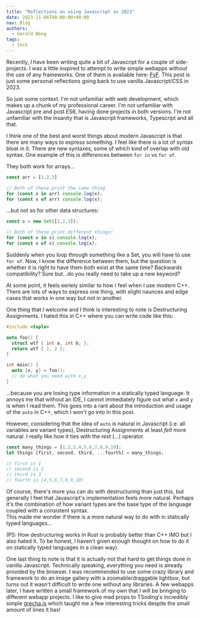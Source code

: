 ```yaml
---
title: "Reflections on using Javascript in 2023"
date: 2023-11-06T08:00:00+08:00
nav: Blog
authors:
  - Gerald Wong
tags:
  - tech
---
```


Recently, I have been writing quite a bit of Javascript for a couple of side-projects. 
I was a little inspired to attempt to write simple webapps without the use of any frameworks. 
One of them is avaliable here: [FvF](https://momohoudai.github.io/fvf/).
This post is just some personal reflections going back to use vanilla Javascript/CSS in 2023.

<!--more-->

So just some context. 
I'm not unfamiliar with web development, which makes up a chunk of my professional career.
I'm not unfamiliar with Javascript pre and post ES6, having done projects in both versions. 
I'm not unfamiliar with the insanity that is Javascript frameworks, Typescript and all that.

I think one of the best and worst things about modern Javascript is that there are many ways to express something.
I feel like there is a lot of syntax bloat in it. 
There are new syntaxes, some of which kind of overlap with old syntax. 
One example of this is differences between `for in` vs `for of`. 


They both work for arrays...

```js
const arr = [1,2,3]

// Both of these print the same thing
for (const x in arr) console.log(x);
for (const x of arr) console.log(x);
```

...but not so for other data structures:

```js
const s = new Set([1,2,3]);

// Both of these print different things!
for (const x in s) console.log(x);
for (const x of s) console.log(x);
```

Suddenly when you loop through something like a Set, you will have to use `for of`. 
Now, I know the difference between them, but the question is whether it is right to have them both exist at the same time?
Backwards compatibility? Sure but...do you really need to take up a new keyword?

At some point, it feels eeriely similar to how I feel when I use modern C++. 
There are lots of ways to express one thing, with slight naunces and edge cases that works in one way but not in another.

One thing that I welcome and I think is interesting to note is Destructuring Assignments. 
I hated this in C++ where you can write code like this:

```cpp
#include <tuple>

auto foo() {
  struct wtf { int a, int b; };
  return wtf { 1, 2 };
}

int main() {
  auto [x, y] = foo();
  // do what you need with x,y 
}
```

...because you are losing type information in a statically typed language. 
It annoys me that without an IDE, I cannot immediately figure out what `x` and `y` is when I read them.
This goes into a rant about the introduction and usage of the `auto` in C++, which I won't go into in this post.

However, considering that the idea of `auto` is natural in Javascript (i.e. all variables are variant types), Destructuring Assignments at least *felt* more natural. 
I really like how it ties with the rest (...) operator.


```js
const many_things = [1,2,3,4,5,6,7,8,9,10];
let things [first, second, third, ...fourth] = many_things;

// first is 1
// second is 2
// third is 3
// fourth is [4,5,6,7,8,9,10]
```

Of course, there's more you can do with destructuring than just this, but generally I feel that Javascript's implementation feels more natural.
Perhaps it's the combination of how variant types are the base type of the language coupled with a consistent syntax.  
This made me wonder if there is a more natural way to do with in statically typed languages...

(PS: How destructuring works in Rust is probably better than C++ IMO but I also hated it. 
To be honest, I haven't given enough thought on how to do it on statically typed languages in a clean way).

One last thing to note is that it is actually not that hard to get things done in vanilla Javascript. 
Technically speaking, everything you need is already provided by the browser.
I was recommended to use some crazy library and framework to do an image gallery with a zoomable/draggable lightbox, but turns out it wasn't difficult to write one without any libraries. 
A few webapps later, I have written a small framework of my own that I will be bringing to different webapp projects. 
I like to give mad props to TSoding's incredibly simple [grecha.js](https://github.com/tsoding/grecha.js) which taught me a few interesting tricks despite the small amount of lines it has!


